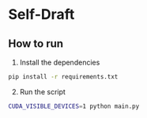 # Self-Draft

## How to run

1. Install the dependencies
```bash
pip install -r requirements.txt
```

2. Run the script
```bash
CUDA_VISIBLE_DEVICES=1 python main.py 
```

